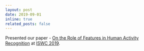 ```yaml
---
layout: post
date: 2019-09-01
inline: true
related_posts: false
---
```


Presented our paper - [On the Role of Features in Human Activity Recognition](https://dl.acm.org/doi/abs/10.1145/3341163.3347727) at [ISWC 2019](http://www.iswc.net/iswc19/).
